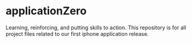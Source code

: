 # applicationZero
Learning, reinforcing, and putting skills to action. This repository is for all project files related to our first iphone application release.
